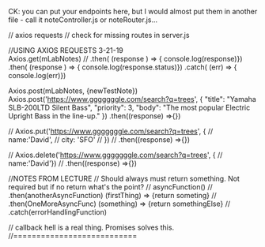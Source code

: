 CK: 
you can put your endpoints here, but I would almost put them in another file - call it noteController.js or noteRouter.js...

// axios requests
// check for missing routes in server.js

//USING AXIOS REQUESTS 3-21-19  
Axios.get(mLabNotes)
// .then( (response ) => { console.log(response)})
.then( (response ) => { console.log(response.status)})
.catch( (err) => { console.log(err)})

Axios.post(mLabNotes, {newTestNote}) 
Axios.post('https://www.gggggggle.com/search?q=trees', {
  "title": "Yamaha SLB-200LTD Silent Bass",
  "priority": 3,
  "body": "The most popular Electric Upright Bass in the line-up."
})
.then((response) =>{}) 

// Axios.put('https://www.gggggggle.com/search?q=trees', {
//   name:'David',
//   city: 'SFO'
// })
// .then((response) =>{})

// Axios.delete('https://www.gggggggle.com/search?q=trees', {
//   name:'David'})
//   .then((response) =>{})

  //NOTES FROM LECTURE
  // Should always must return something.  Not required but if no return what's the point?
    // asyncFunction()
    // .then(anotherAsyncFunction) (firstThing) => {return someting}
    // .then(OneMoreAsyncFunc) (something) => {return somethingElse}
    // .catch(errorHandlingFunction)

  // callback hell is a real thing.  Promises solves this.
//===========================